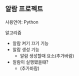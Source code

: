 ## 알람 프로젝트

사용언어: Python

알고리즘

- 알람 켜기 끄기 기능
- 알람 생성 기능
  - 알람 생성할때 요소(추가바람)
- 알람이 실행됐을떄?
  - (추가바람)
